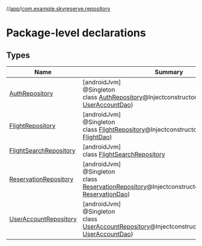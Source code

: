 //[app](../../index.md)/[com.example.skyreserve.repository](index.md)

# Package-level declarations

## Types

| Name | Summary |
|---|---|
| [AuthRepository](-auth-repository/index.md) | [androidJvm]<br>@<!---  GfmCommand {"@class":"org.jetbrains.dokka.gfm.ResolveLinkGfmCommand","dri":{"packageName":"javax.inject","classNames":"Singleton","callable":null,"target":{"@class":"org.jetbrains.dokka.links.PointingToDeclaration"},"extra":null}} --->Singleton<!--- ---><br>class [AuthRepository](-auth-repository/index.md)@<!---  GfmCommand {"@class":"org.jetbrains.dokka.gfm.ResolveLinkGfmCommand","dri":{"packageName":"javax.inject","classNames":"Inject","callable":null,"target":{"@class":"org.jetbrains.dokka.links.PointingToDeclaration"},"extra":null}} --->Inject<!--- --->constructor(userAccountDao: [UserAccountDao](../com.example.skyreserve.database.room.dao/-user-account-dao/index.md)) |
| [FlightRepository](-flight-repository/index.md) | [androidJvm]<br>@<!---  GfmCommand {"@class":"org.jetbrains.dokka.gfm.ResolveLinkGfmCommand","dri":{"packageName":"javax.inject","classNames":"Singleton","callable":null,"target":{"@class":"org.jetbrains.dokka.links.PointingToDeclaration"},"extra":null}} --->Singleton<!--- ---><br>class [FlightRepository](-flight-repository/index.md)@<!---  GfmCommand {"@class":"org.jetbrains.dokka.gfm.ResolveLinkGfmCommand","dri":{"packageName":"javax.inject","classNames":"Inject","callable":null,"target":{"@class":"org.jetbrains.dokka.links.PointingToDeclaration"},"extra":null}} --->Inject<!--- --->constructor(flightDao: [FlightDao](../com.example.skyreserve.database.room.dao/-flight-dao/index.md)) |
| [FlightSearchRepository](-flight-search-repository/index.md) | [androidJvm]<br>class [FlightSearchRepository](-flight-search-repository/index.md) |
| [ReservationRepository](-reservation-repository/index.md) | [androidJvm]<br>@<!---  GfmCommand {"@class":"org.jetbrains.dokka.gfm.ResolveLinkGfmCommand","dri":{"packageName":"javax.inject","classNames":"Singleton","callable":null,"target":{"@class":"org.jetbrains.dokka.links.PointingToDeclaration"},"extra":null}} --->Singleton<!--- ---><br>class [ReservationRepository](-reservation-repository/index.md)@<!---  GfmCommand {"@class":"org.jetbrains.dokka.gfm.ResolveLinkGfmCommand","dri":{"packageName":"javax.inject","classNames":"Inject","callable":null,"target":{"@class":"org.jetbrains.dokka.links.PointingToDeclaration"},"extra":null}} --->Inject<!--- --->constructor(reservationDao: [ReservationDao](../com.example.skyreserve.database.room.dao/-reservation-dao/index.md)) |
| [UserAccountRepository](-user-account-repository/index.md) | [androidJvm]<br>@<!---  GfmCommand {"@class":"org.jetbrains.dokka.gfm.ResolveLinkGfmCommand","dri":{"packageName":"javax.inject","classNames":"Singleton","callable":null,"target":{"@class":"org.jetbrains.dokka.links.PointingToDeclaration"},"extra":null}} --->Singleton<!--- ---><br>class [UserAccountRepository](-user-account-repository/index.md)@<!---  GfmCommand {"@class":"org.jetbrains.dokka.gfm.ResolveLinkGfmCommand","dri":{"packageName":"javax.inject","classNames":"Inject","callable":null,"target":{"@class":"org.jetbrains.dokka.links.PointingToDeclaration"},"extra":null}} --->Inject<!--- --->constructor(userAccountDao: [UserAccountDao](../com.example.skyreserve.database.room.dao/-user-account-dao/index.md)) |

